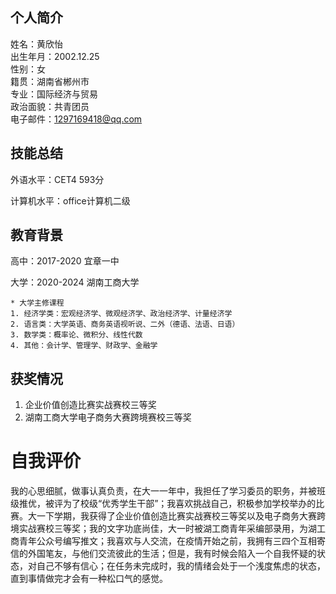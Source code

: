 ## 个人简介
姓名：黄欣怡  
出生年月：2002.12.25  
性别：女  
籍贯：湖南省郴州市  
专业：国际经济与贸易  
政治面貌：共青团员  
电子邮件：1297169418@qq.com

## 技能总结
外语水平：CET4 593分

计算机水平：office计算机二级

## 教育背景
高中：2017-2020  宜章一中

大学：2020-2024  湖南工商大学

```
* 大学主修课程
1. 经济学类：宏观经济学、微观经济学、政治经济学、计量经济学
2. 语言类：大学英语、商务英语视听说、二外（德语、法语、日语）
3. 数学类：概率论、微积分、线性代数
4. 其他：会计学、管理学、财政学、金融学

```

## 获奖情况
1. 企业价值创造比赛实战赛校三等奖  
2. 湖南工商大学电子商务大赛跨境赛校三等奖

# 自我评价
我的心思细腻，做事认真负责，在大一一年中，我担任了学习委员的职务，并被班级推优，被评为了校级“优秀学生干部”；我喜欢挑战自己，积极参加学校举办的比赛。大一下学期，我获得了企业价值创造比赛实战赛校三等奖以及电子商务大赛跨境实战赛校三等奖；我的文字功底尚佳，大一时被湖工商青年采编部录用，为湖工商青年公众号编写推文；我喜欢与人交流，在疫情开始之前，我拥有三四个互相寄信的外国笔友，与他们交流彼此的生活；但是，我有时候会陷入一个自我怀疑的状态，对自己不够有信心；在任务未完成时，我的情绪会处于一个浅度焦虑的状态，直到事情做完才会有一种松口气的感觉。
